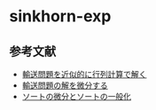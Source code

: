 # sinkhorn-exp

## 参考文献

- [輸送問題を近似的に行列計算で解く](https://theory-and-me.hatenablog.com/entry/2021/05/09/181435)
- [輸送問題の解を微分する](https://qiita.com/itok_msi/items/f3cff1e586df00a05355)
- [ソートの微分とソートの一般化](https://qiita.com/itok_msi/items/7e14c1b6572f32bc0f87)


